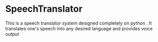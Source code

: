 # SpeechTranslator
This is a speech translator system designed completely on python . It translates one's speech into any desired language and provides voice output 
